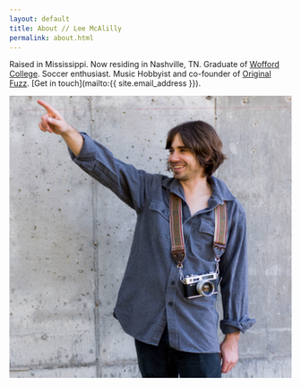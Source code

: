 ```yaml
---
layout: default
title: About // Lee McAlilly
permalink: about.html
---
```


Raised in Mississippi. Now residing in Nashville, TN. Graduate of [Wofford College](http://wofford.edu). Soccer enthusiast. Music Hobbyist and co-founder of [Original Fuzz](https://originalfuzz.com). [Get in touch](mailto:{{ site.email_address }}).

![Lee McAlilly](/assets/photos/lee-mcalilly.jpg)
